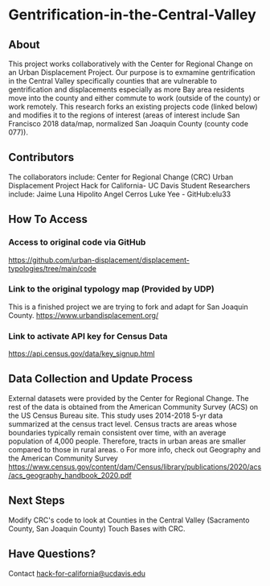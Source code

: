 # Gentrification-in-the-Central-Valley

## About 
This project works collaboratively with the Center for Regional Change on an Urban Displacement Project. Our purpose is to exmamine gentrification in the Central Valley specifically counties that are vulnerable to gentrification and displacements especially as more Bay area residents move into the county and either commute to work (outside of the county) or work remotely. This research forks an existing projects code (linked below) and modifies it to the regions of interest (areas of interest include San Francisco 2018 data/map, normalized San Joaquin County (county code 077)). 

## Contributors 
The collaborators include: 
Center for Regional Change (CRC)
Urban Displacement Project 
Hack for California- UC Davis 
  Student Researchers include: 
  Jaime Luna 
  Hipolito Angel Cerros
  Luke Yee - GitHub:elu33

## How To Access 

### Access to original code via GitHub
https://github.com/urban-displacement/displacement-typologies/tree/main/code

### Link to the original typology map (Provided by UDP)
This is a finished project we are trying to fork and adapt for San Joaquin County. 
https://www.urbandisplacement.org/

### Link to activate API key for Census Data 
https://api.census.gov/data/key_signup.html

## Data Collection and Update Process

External datasets were provided by the Center for Regional Change. The rest of the data is obtained from the American Community Survey (ACS) on the US Census Bureau site. This study uses 2014-2018 5-yr data summarized at the census tract level. Census tracts are areas whose boundaries typically remain consistent over time, with an average population of 4,000 people. Therefore, tracts in urban areas are smaller compared to those in rural areas.
o   For more info, check out Geography and the American Community Survey
https://www.census.gov/content/dam/Census/library/publications/2020/acs/acs_geography_handbook_2020.pdf


## Next Steps 
Modify CRC's code to look at Counties in the Central Valley (Sacramento County, San Joaquin County)
Touch Bases with CRC. 

## Have Questions?
Contact hack-for-california@ucdavis.edu

